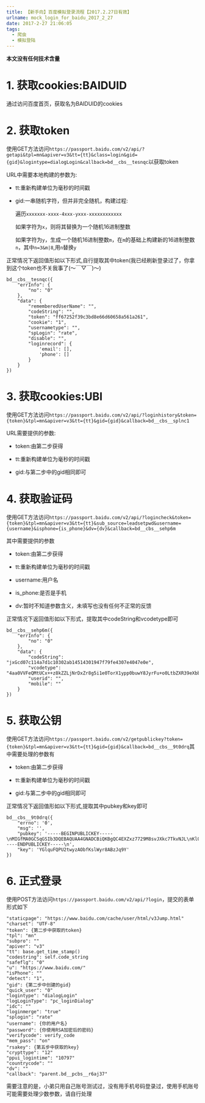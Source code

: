 ```yaml
---
title: 【新手向】百度模拟登录流程【2017.2.27日有效】
urlname: mock_login_for_baidu_2017_2_27
date: 2017-2-27 21:06:05
tags:
  - 爬虫
  - 模拟登陆
---
```


**本文没有任何技术含量**

# 1. 获取cookies:BAIDUID

通过访问百度首页，获取名为BAIDUID的cookies
<!--more-->
# 2. 获取token

使用GET方法访问`https://passport.baidu.com/v2/api/?getapi&tpl=mn&apiver=v3&tt={tt}&class=login&gid={gid}&logintype=dialogLogin&callback=bd__cbs__tesnqc`以获取token

URL中需要本地构建的参数为:

+ tt:重新构建单位为毫秒的时间戳

+ gid:一串随机字符，但并非完全随机，构建过程:

    遍历`xxxxxxx-xxxx-4xxx-yxxx-xxxxxxxxxxxx`

    如果字符为`x`，则将其替换为一个随机16进制整数

    如果字符为`y`，生成一个随机16进制整数`m`，在`m`的基础上构建新的16进制整数`n`，其中`n=3&m|8`,用`n`替换`y`

正常情况下返回值形如以下形式,自行提取其中token(我已经刷新登录过了，你拿到这个token也不关我事了(～￣▽￣)～)

    bd__cbs__tesnqc({
        "errInfo": {
            "no": "0"
        },
        "data": {
            "rememberedUserName": "",
            "codeString": "",
            "token": "ff67252f39c3bd8e66d60658a561a261",
            "cookie": "1",
            "usernametype": "",
            "spLogin": "rate",
            "disable": "",
            "loginrecord": {
                'email': [],
                'phone': []
            }
        }
    })

# 3. 获取cookies:UBI

使用GET方法访问`https://passport.baidu.com/v2/api/?loginhistory&token={token}&tpl=mn&apiver=v3&tt={tt}&gid={gid}&callback=bd__cbs__splnc1`

URL需要提供的参数:

+ token:由第二步获得

+ tt:重新构建单位为毫秒的时间戳

+ gid:与第二步中的gid相同即可

# 4. 获取验证码

使用GET方法访问`https://passport.baidu.com/v2/api/?logincheck&token={token}&tpl=mn&apiver=v3&tt={tt}&sub_source=leadsetpwd&username={username}&isphone={is_phone}&dv={dv}&callback=bd__cbs__sehp6m`

其中需要提供的参数

+ token:由第二步获得

+ tt:重新构建单位为毫秒的时间戳

+ username:用户名

+ is_phone:是否是手机

+ dv:暂时不知道参数含义，未填写也没有任何不正常的反馈

正常情况下返回值形如以下形式，提取其中codeString和vcodetype即可

    bd__cbs__sehp6m({
        "errInfo": {
            "no": "0"
        },
        "data": {
            "codeString": "jxGcd07c114a7d1c10302ab14514301947f79fe4307e4047e0e",
            "vcodetype": "4aa0VVFeQMtUCx++z8kZZLjNrDxZr8g5i1e0TorX1ypp0buwY8JyrFu+o0LtbZXR39eXbblAadHnorRW+xEXArd7My5ujN4pQF51",
            "userid": "",
            "mobile": ""
        }
    })

# 5. 获取公钥

使用GET方法访问`https://passport.baidu.com/v2/getpublickey?token={token}&tpl=mn&apiver=v3&tt={tt}&gid={gid}&callback=bd__cbs__9t0drq`其中需要处理的参数有

+ token:由第二步获得

+ tt:重新构建单位为毫秒的时间戳

+ gid:与第二步中的gid相同即可

正常情况下返回值形如以下形式,提取其中pubkey和key即可

    bd__cbs__9t0drq({
        "errno": '0',
        "msg": '',
        "pubkey": '-----BEGINPUBLICKEY-----\nMIGfMA0GCSqGSIb3DQEBAQUAA4GNADCBiQKBgQC4EXZxz7729M8svJXkc7TkvNJL\nKl0VbEBv2ddSHI6Dr29llVoue2ORQcDIBWpa8Zj1qEOotZC+n6DFzyW\/ht3qveJq\nf32mByZB2ZGpBhRZr1mtyS9IF8ob\/jgsyKQeUXcHcAcZIkLR6zIvjhNh8a1csrOp\nDMoszvCdtnU0L2xdDwIDAQAB\n-----ENDPUBLICKEY-----\n',
        "key": 'YGlquFQPU2twyzAObfKslWyr8ABzJq9Y'
    })
    
# 6. 正式登录

使用POST方法访问`https://passport.baidu.com/v2/api/?login`，提交的表单形式如下

    "staticpage": "https://www.baidu.com/cache/user/html/v3Jump.html"
    "charset": "UTF-8"
    "token": {第二步中获取的token}
    "tpl": "mn"
    "subpro": ""
    "apiver": "v3"
    "tt": base.get_time_stamp()
    "codestring": self.code_string
    "safeflg": "0"
    "u": "https://www.baidu.com/"
    "isPhone": ""
    "detect": "1",
    "gid": {第二步中创建的gid}
    "quick_user": "0"
    "logintype": "dialogLogin"
    "logLoginType": "pc_loginDialog"
    "idc": ""
    "loginmerge": "true"
    "splogin": "rate"
    "username": {你的用户名}
    "password": {你使用RSA加密后的密码}
    "verifycode": verify_code
    "mem_pass": "on"
    "rsakey": {第五步中获取的key}
    "crypttype": "12"
    "ppui_logintime": "10797"
    "countrycode": ""
    "dv": ""
    "callback": "parent.bd__pcbs__r6aj37"

需要注意的是，小弟只用自己账号测试过，没有用手机号码登录过，使用手机账号可能需要处理少数参数，请自行处理